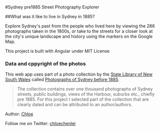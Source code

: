 #Sydney pre1885 Street Photography Explorer 

##What was it like to live in Sydney in 1885?

Explore Sydney's past from the people who lived here by viewing the 286 photographs taken in the 1800s, or take to the streets for a closer look at the city's unique landscape and history using the markers on the Google Map.

This project is built with Angular under MIT License

### Data and cppyright of the photos

This web app uses part of a photo collection by the [State Library of New South Wales](http://data.gov.au/organization/about/statelibraryofnewsouthwales) called [Photographs of Sydney before 1885](http://data.gov.au/dataset/photographs-of-sydney-before-1885). 
> The collection contains over one thousand photographs of Sydney streets, public buildings, views of the Harbour, suburbs etc., chiefly pre 1885. For this project I selected part of the collection that are clearly dated and can be attributed to an author/authors. 


Author: 
[Chloe](chloechen.io)

Follow me on Twitter: [chloechenlei](https://twitter.com/chloechenlei)
